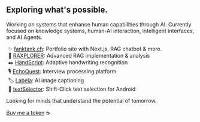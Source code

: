 ## Exploring what's possible.

Working on systems that enhance human capabilities through AI. Currently focused on knowledge systems, human-AI interaction, intelligent interfaces, and AI Agents.

<div style="margin-left: 5px">
  
✨ [fanktank.ch](https://github.com/fankto/fanktank-website): Portfolio site with Next.js, RAG chatbot & more.  
🔮 [RAXPLORER](https://github.com/fankto/RAXPLORER): Advanced RAG implementation & analysis  
✒️ [HandScript](https://github.com/fankto/HandScript): Adaptive handwriting recognition  
🎙️ [EchoQuest](https://github.com/fankto/EchoQuest): Interview processing platform  
🏷️ [Labela](https://github.com/fankto/Labela): AI image captioning  
📱 [textSelector](https://github.com/fankto/textSelector): Shift-Click text selection for Android

</div>

Looking for minds that understand the potential of tomorrow.

[Buy me a token](https://buymeacoffee.com/fankto) ☕

